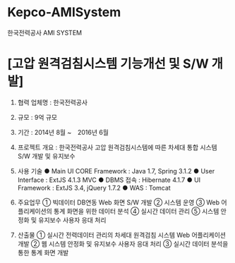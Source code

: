 

# Kepco-AMISystem
한국전력공사 AMI SYSTEM

# [고압 원격검침시스템 기능개선 및 S/W 개발]
1. 협력 업체명 : 한국전력공사
2. 규모 : 9억 규모
3. 기간 : 2014년 8월 ~　2016년 6월
4. 프로젝트 개요 : 한국전력공사 고압 원격검침시스템에 따른 차세대 통합 시스템 S/W 개발 및 유지보수

5. 사용 기술 
● Main UI CORE Framework : Java 1.7, Spring 3.1.2
● User Interface : ExtJS 4.1.3 MVC
● DBMS 접속 : Hibernate 4.1.7
● UI Framework : ExtJS 3.4, jQuery 1.7.2
● WAS : Tomcat

6. 주요업무
① 빅데이터 DB연동 Web 화면 S/W 개발
② 시스템 운영
③ Web 어플리케이션의 통계 화면을 위한 데이터 분석
④ 실시간 데이터 관리
⑤ 시스템 안정화 및 유지보수 사용자 응대 처리


7. 산출물
① 실시간 전력데이터 관리의 차세대 원격검침 시스템 Web 어플리케이션 개발
② 웹 시스템 안정화 및 유지보수 사용자 응대 처리
③ 실시간 데이터 분석을 통한 통계 화면 개발
